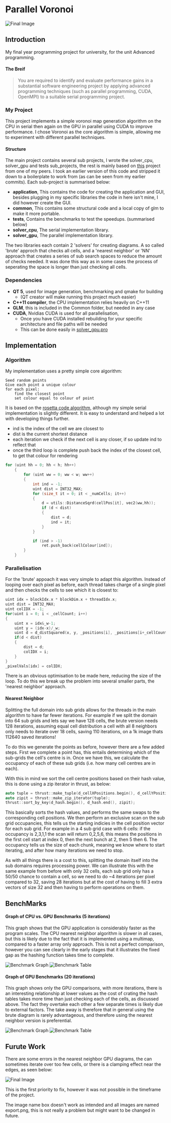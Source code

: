 # Parallel Voronoi

![Final Image](https://raw.githubusercontent.com/thoxey/parallelvoronoi/master/readmeResources/1.png)

## Introduction
My final year programming project for university, for the unit Advanced programming.

#### The Breif

>You are required to identify and evaluate performance gains in a substantial software engineering
project by applying advanced programming techniques (such as parallel programming, CUDA,
OpenMPI) to a suitable serial programming project.

### My Project

This project implements a simple voronoi map generation algorithm on the CPU in serial then again on the GPU in parallel using CUDA to improve performance. I chose Voronoi as the core algorithm is simple, allowing me to experiment with different parallel techniques.

#### Structure

The main project contains several sub projects, I wrote the solver_cpu, solver_gpu and tests sub_projects, the rest is mainly based on [this](https://github.com/albelax/StableFluids) project from one of my peers. I took an earlier version of this code and stripped it down to a boilerplate to work from (as can be seen from my earlier commits). Each sub-project is summarised below:

- **application**, This contains the code for creating the application and GUI, besides plugging in my specific libraries the code in here isn't mine, I did however create the GUI.
- **common**, This contains some structural code and a local copy of glm to make it more portable.
- **tests**, Contains the benchmarks to test the speedups. (summarised below)
- **solver_cpu**, The serial implementation library.
- **solver_gpu**, The parallel implementation library.



The two libraries each contain 2 'solvers' for creating diagrams. A so called 'brute' approch that checks all cells, and a 'nearest neighbor' or 'NN' approach that creates a series of sub search spaces to reduce the amount of checks needed. It was done this way as in some cases the process of seperating the space is longer than just checking all cells.

### Dependencies
- **QT 5**, used for image generation, benchmarking and qmake for building 
	- (QT creator will make running this project much easier)
- **C++11 compiler**, the CPU implementation relies heavily on C++11
- **GLM**, this is included in the Common folder, but needed in any case
- **CUDA**, Nvidias CUDA is used for all parallelisation, 
	- Once you have CUDA installed rebuilding for your specific architecture and file paths will be needed
	- This can be done easily in [solver_gpu.pro](https://github.com/thoxey/parallelvoronoi/blob/master/solver_gpu/solver_gpu.pro)

## Implementation
### Algorithm
My implementation uses a pretty simple core algorithm:
```
Seed random points
Give each point a unique colour
for each pixel:
	find the closest point
    set colour equal to colour of point
```
It is based on the [rosetta code algorithm](https://rosettacode.org/wiki/Voronoi_diagram#C.2B.2B), although my simple serial implementation is slightly different. It is easy to understand and helped a lot with developing things further.

- ind is the index of the cell we are closest to
- dist is the current shortest distance
- each iteration we check if the next cell is any closer, if so update ind to reflect that
- once the third loop is complete push back the index of the closest cell, to get that colour for rendering
```cpp
for (uint hh = 0; hh < h; hh++)
    {
        for (uint ww = 0; ww < w; ww++)
        {
            int ind = -1;
            uint dist = INT32_MAX;
            for (size_t it = 0; it < _numCells; it++)
            {
                d = utils::DistanceSqrd(cellPos[it], vec2(ww,hh));
                if (d < dist)
                {
                    dist = d;
                    ind = it;
                }
            }

            if (ind > -1)
                ret.push_back(cellColour[ind]);
        }
    }
```

### Parallelisation
For the 'brute' appoach it was very simple to adapt this algorithm. Instead of looping over each pixel as before, each thread takes charge of a single pixel and then checks the cells to see which it is closest to:
```cpp
uint idx = blockIdx.x * blockDim.x + threadIdx.x;
uint dist = INT32_MAX;
uint colIDX = -1;
for(uint i = 0; i < _cellCount; i++)
{
	uint x = idx&_w-1;
	uint y = (idx-x)/_w;
	uint d = d_distSquared(x, y, _positions[i], _positions[i+_cellCount]);
	if(d < dist)
	{
		dist = d;
		colIDX = i;
	}
}
_pixelVals[idx] = colIDX;
```
There is an obvious optimisation to be made here, reducing the size of the loop. To do this we break up the problem into several smaller parts, the 'nearest neighbor' approach.

#### Nearest Neighbor
Splitting the full domain into sub grids allows for the threads in the main algorithm to have far fewer iterations. For example if we split the domain into 64 sub grids and lets say we have 128 cells, the brute version needs 128 iterations, assuming equal cell distribution a cell with all 8 neighbors only needs to iterate over 18 cells, saving 110 iterations, on a 1k image thats 112640 saved iterations!

To do this we generate the points as before, however there are a few added steps. First we complete a point has, this entails determining which of the sub-grids the cell's centre is in. Once we have this, we calculate the occupancy of each of these sub grids (i.e. how many cell centres are in each).

With this in mind we sort the cell centre positions based on their hash value, this is done using a zip iterator in thrust, as below:

```cpp
auto tuple = thrust::make_tuple(d_cellXPositions.begin(), d_cellYPositions.begin());
auto zipit = thrust::make_zip_iterator(tuple);
thrust::sort_by_key(d_hash.begin(), d_hash.end(), zipit);
```

This basically sorts the hash values, and performs the same swaps to the corresponding cell positions. We then perform an exclusive scan on the sub grid occupancies, this tells us the starting indicies in the cell position vector for each sub grid. For example in a 4 sub grid case with 6 cells: if the occupancy is 2,3,1,1 the scan will return 0,2,5,6, this means the positions in the first cell start at index 0, then the next bunch at 2, then 5 then 6. The occupancy tells us the size of each chunk, meaning we know where to start iterating, and after how many iterations we need to stop.

As with all things there is a cost to this, splitting the domain itself into the sub domains requires processing power. We can illustrate this with the same example from before with only 32 cells, each sub grid only has a 50/50 chance to contain a cell, so we need to do ~4 iterations per pixel compared to 32, saving 28 iterations but at the cost of having to fill 3 extra vectors of size 32 and then having to perform operations on them.

## BenchMarks


#### Graph of CPU vs. GPU Benchmarks (5 iterations)
This graph shows that the GPU application is considerably faster as the program scales. The CPU nearest neighbor algorithm is slower in all cases, but this is likely due to the fact that it is implemented using a multimap, compared to a faster array only approach. This is not a perfect comparison, however you can see clearly in the early stages that it illustrates the fixed gap as the hashing function takes time to complete.

![Benchmark Graph](https://raw.githubusercontent.com/thoxey/parallelvoronoi/master/readmeResources/Screen%20Shot%202018-05-09%20at%2016.34.00.png)
![Benchmark Table](https://raw.githubusercontent.com/thoxey/parallelvoronoi/master/readmeResources/Screen%20Shot%202018-05-09%20at%2016.34.10.png)

#### Graph of GPU Benchmarks (20 iterations)
This graph shows only the GPU comparisons, with more iterations, there is an interesting relationship at lower values as the cost of crating the hash tables takes more time than just checking each of the cells, as discussed above. The fact they overtake each other a few separate times is likely due to external factors. The take away is therefore that in general using the brute diagram is rarely advantageous, and therefore using the nearest neighbor version is preferential.

![Benchmark Graph](https://raw.githubusercontent.com/thoxey/parallelvoronoi/master/readmeResources/Screen%20Shot%202018-05-09%20at%2017.11.38.png)
![Benchmark Table](https://raw.githubusercontent.com/thoxey/parallelvoronoi/master/readmeResources/Screen%20Shot%202018-05-09%20at%2017.30.36.png)

## Furute Work

There are some errors in the nearest neighbor GPU diagrams, the can sometimes iterate over too few cells, or there is a clamping effect near the edges, as seen below:

![Final Image](https://raw.githubusercontent.com/thoxey/parallelvoronoi/master/readmeResources/2.png)

This is the first priority to fix, however it was not possible in the timeframe of the project.

The image name box doesn't work as intended and all images are named export.png, this is not really a problem but might want to be changed in future.



